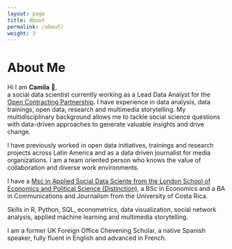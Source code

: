 ```yaml
---
layout: page
title: About
permalink: /about/
weight: 3
---
```


# **About Me**

Hi I am **Camila** :wave:,<br>
a social data scientist currently working as a Lead Data Analyst for the [Open Contracting Partnership](https://www.open-contracting.org/). I have experience in data analysis, data trainings, open data, research and multimedia storytelling. My multidisciplinary background allows me to tackle social science questions with data-driven approaches to generate valuable insights and drive change. 

I have previously worked in open data initiatives, trainings and research projects across Latin America and as a data driven journalist for media organizations. I am a team oriented person who knows the value of collaboration and diverse work environments.

I have a [Msc in Applied Social Data Sciente from the London School of Economics and Political Science (Distinction)](https://www.lse.ac.uk/study-at-lse/Graduate/degree-programmes-2022/MSc-Applied-Social-Data-Science), a BSc in Economics and a BA in Communications and Journalism from the University of Costa Rica. 

Skills in R, Python, SQL, econometrics, data visualization, social network analysis, applied machine learning and multimedia storytelling. 

I am a former UK Foreign Office Chevening Scholar, a native Spanish speaker, fully fluent in English and advanced in French.

